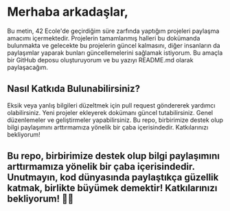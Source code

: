 # Merhaba arkadaşlar,

Bu metin, 42 Ecole'de geçirdiğim süre zarfında yaptığım projeleri paylaşma amacımı içermektedir. Projelerin tamamlanmış halleri bu dokümanda bulunmakta ve gelecekte bu projelerin güncel kalmasını, diğer insanların da paylaşımlar yaparak bunları güncellemelerini sağlamak istiyorum. Bu amaçla bir GitHub deposu oluşturuyorum ve bu yazıyı README.md olarak paylaşacağım.

## Nasıl Katkıda Bulunabilirsiniz?
Eksik veya yanlış bilgileri düzeltmek için pull request göndererek yardımcı olabilirsiniz.
Yeni projeler ekleyerek dokümanı güncel tutabilirsiniz.
Genel düzenlemeler ve geliştirmeler yapabilirsiniz.
Bu repo, birbirimize destek olup bilgi paylaşımını arttırmamıza yönelik bir çaba içerisindedir. Katkılarınızı bekliyorum!

## Bu repo, birbirimize destek olup bilgi paylaşımını arttırmamıza yönelik bir çaba içerisindedir. Unutmayın, kod dünyasında paylaştıkça güzellik katmak, birlikte büyümek demektir! Katkılarınızı bekliyorum! 🚀🌟
